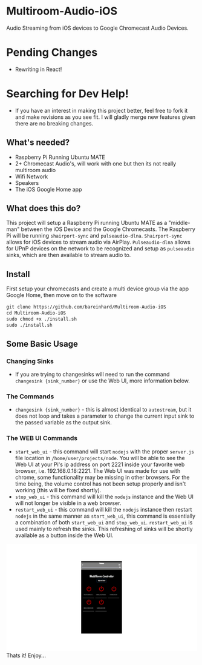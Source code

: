 # Multiroom-Audio-iOS
Audio Streaming from iOS devices to Google Chromecast Audio Devices.

# Pending Changes
* Rewriting in React!

# Searching for Dev Help!
* If you have an interest in making this project better, feel free to fork it and make revisions as you see fit. I will gladly merge new features given there are no breaking changes.

## What's needed?
* Raspberry Pi Running Ubuntu MATE
* 2+ Chromecast Audio's, will work with one but then its not really multiroom audio
* Wifi Network
* Speakers
* The iOS Google Home app

## What does this do?
This project will setup a Raspberry Pi running Ubuntu MATE as a "middle-man" between the iOS Device and the Google Chromecasts. The Raspberry Pi will be running `shairport-sync` and `pulseaudio-dlna`. `Shairport-sync` allows for iOS devices to stream audio via AirPlay. `Pulseaudio-dlna` allows for UPnP devices on the network to be recognized and setup as `pulseaudio` sinks, which are then available to stream audio to.

## Install

First setup your chromecasts and create a multi device group via the app Google Home, then move on to the software

```
git clone https://github.com/bareinhard/Multiroom-Audio-iOS
cd Multiroom-Audio-iOS
sudo chmod +x ./install.sh
sudo ./install.sh
```

## Some Basic Usage

### Changing Sinks
* If you are trying to changesinks will need to run the command  `changesink {sink_number}` or use the Web UI, more information below.
### The Commands
* `changesink {sink_number}` - this is almost identical to `autostream`, but it does not loop and takes a parameter to change the current input sink to the passed variable as the output sink.
### The WEB UI Commands
* `start_web_ui` - this command will start `nodejs` with the proper `server.js` file location in `/home/user/projects/node`. You will be able to see the Web UI at your Pi's ip address on port 2221 inside your favorite web browser, i.e. 192.168.0.18:2221. The Web UI was made for use with chrome, some functionality may be missing in other browsers. For the time being, the volume control has not been setup properly and isn't working (this will be fixed shortly).
* `stop_web_ui` - this command will kill the `nodejs` instance and the Web UI will not longer be visible in a web browser.
* `restart_web_ui` - this command will kill the `nodejs` instance then restart `nodejs` in the same manner as `start_web_ui`, this command is essentially a combination of both `start_web_ui` and `stop_web_ui`. `restart_web_ui` is used mainly to refresh the sinks. This refreshing of sinks will be shortly available as a button inside the Web UI.




![Web UI Controls](https://raw.githubusercontent.com/BaReinhard/Multiroom-Audio-iOS/master/node/public/app/img/multiroomaudio.png)
Thats it! Enjoy...
